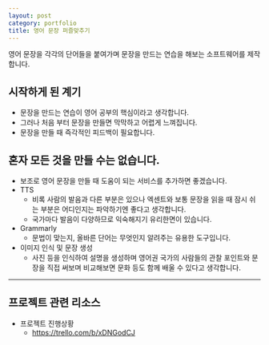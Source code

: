 ```yaml
---
layout: post
category: portfolio
title: 영어 문장 퍼즐맞추기
---
```


영어 문장을 각각의 단어들을 붙여가며 문장을 만드는 연습을 해보는 소프트웨어를 제작합니다.

## 시작하게 된 계기

- 문장을 만드는 연습이 영어 공부의 핵심이라고 생각합니다.
- 그러나 처음 부터 문장을 만들면 막막하고 어렵게 느껴집니다.
- 문장을 만들 때 즉각적인 피드백이 필요합니다.


## 혼자 모든 것을 만들 수는 없습니다.

- 보조로 영어 문장을 만들 때 도움이 되는 서비스를 추가하면 좋겠습니다.
- TTS
  - 비록 사람의 발음과 다른 부분은 있으나 엑센트와 보통 문장을 읽을 때 잠시 쉬는 부분은 어디인지는 파악하기엔 좋다고 생각합니다.
  - 국가마다 발음이 다양하므로 익숙해지기 유리한면이 있습니다.
- Grammarly
  - 문법이 맞는지, 올바른 단어는 무엇인지 알려주는 유용한 도구입니다.
- 이미지 인식 및 문장 생성
  - 사진 등을 인식하여 설명을 생성하며 영어권 국가의 사람들의 관찰 포인트와 문장을 직접 써보며 비교해보면 문화 등도 함께 배울 수 있다고 생각합니다.

---

## 프로젝트 관련 리소스

- 프로젝트 진행상황
  - https://trello.com/b/xDNGodCJ
